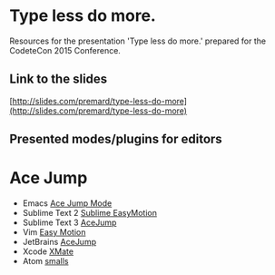 Type less do more.
==================
Resources for the presentation 'Type less do more.' prepared for the CodeteCon 2015 Conference.

## Link to the slides
[http://slides.com/premard/type-less-do-more](http://slides.com/premard/type-less-do-more)

## Presented modes/plugins for editors

# Ace Jump
- Emacs [Ace Jump Mode](https://github.com/winterTTr/ace-jump-mode)
- Sublime Text 2 [Sublime EasyMotion](https://github.com/tednaleid/sublime-EasyMotion)
- Sublime Text 3 [AceJump](https://github.com/ice9js/ace-jump-sublime)
- Vim [Easy Motion](https://github.com/easymotion/vim-easymotion)
- JetBrains [AceJump](https://github.com/johnlindquist/AceJump)
- Xcode [XMate](https://github.com/PrideChung/XMate)
- Atom [smalls](https://github.com/t9md/atom-smalls)
